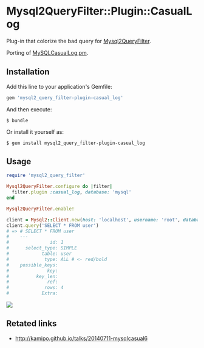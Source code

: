 # Mysql2QueryFilter::Plugin::CasualLog

Plug-in that colorize the bad query for [Mysql2QueryFilter](https://github.com/winebarrel/mysql2_query_filter).

Porting of [MySQLCasualLog.pm](https://gist.github.com/kamipo/839e8a5b6d12bddba539).

## Installation

Add this line to your application's Gemfile:

```ruby
gem 'mysql2_query_filter-plugin-casual_log'
```

And then execute:

    $ bundle

Or install it yourself as:

    $ gem install mysql2_query_filter-plugin-casual_log

## Usage

```ruby
require 'mysql2_query_filter'

Mysql2QueryFilter.configure do |filter|
  filter.plugin :casual_log, database: 'mysql'
end

Mysql2QueryFilter.enable!

client = Mysql2::Client.new(host: 'localhost', username: 'root', database: 'mysql')
client.query('SELECT * FROM user')
# => # SELECT * FROM user
#    ---
#               id: 1
#      select_type: SIMPLE
#            table: user
#             type: ALL # <- red/bold
#    possible_keys:
#              key:
#          key_len:
#              ref:
#             rows: 4
#            Extra:
```

![](http://i.gyazo.com/66a769f30eab5ff56655977d42a30f4d.png)

## Retated links

* http://kamipo.github.io/talks/20140711-mysqlcasual6
